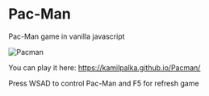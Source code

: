 # Pac-Man
Pac-Man game in vanilla javascript

![Pacman](https://user-images.githubusercontent.com/49127696/217947421-51ec515a-fe46-403d-9776-83049334a2b3.gif)

You can play it here: https://kamilpalka.github.io/Pacman/

Press WSAD to control Pac-Man and F5 for refresh game
